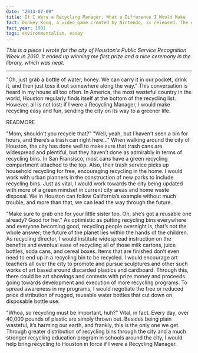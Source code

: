 ```yaml
---
date: "2013-07-09"
title: If I Were a Recycling Manager, What a Difference I Would Make
fact: Donkey Kong, a video game created by Nintendo, is released. The game marks the debut of Nintendo's future mascot, Mario.
fact_year: 1981
tags: environmentalism, essay
---
```


_This is a piece I wrote for the city of Houston's Public Service Recognition Week in 2010. It ended up winning me first prize and a nice ceremony in the library, which was neat._

---

"Oh, just grab a bottle of water, honey. We can carry it in our pocket, drink it, and then just toss it out somewhere along the way." This conversation is heard in my house all too often. In America, the most wasteful country in the world, Houston regularly finds itself at the bottom of the recycling list. However, all is not lost: if I were a Recycling Manager, I would make recycling easy and fun, sending the city on its way to a greener life.

READMORE

"Mom, shouldn’t you recycle that?" "Well, yeah, but I haven’t seen a bin for hours, and there’s a trash can right here..." When walking around the city of Houston, the city has done well to make sure that trash cans are widespread and plentiful, but they haven’t done as admirably in terms of recycling bins. In San Fransisco, most cans have a green recycling compartment attached to the top. Also, their trash service picks up household recycling for free, encouraging recycling in the home. I would work with urban planners in the construction of new parks to include recycling bins. Just as vital, I would work towards the city being updated with more of a green mindset in current city areas and home waste disposal. We in Houston can follow California’s example without much trouble, and more than that, we can lead the way through the future.

"Make sure to grab one for your little sister too. Oh, she’s got a reusable one already? Good for her." As optimistic as putting recycling bins everywhere and everyone becoming good, recycling people overnight is, that’s not the whole answer; the future of the planet lies within the hands of the children. As recycling director, I would institute widespread instruction on the benefits and eventual ease of recycling all of those milk cartons, juice bottles, soda cans, and cereal boxes. Items that are finished don’t even need to end up in a recycling bin to be recycled. I would encourage art teachers all over the city to promote and pursue sculptures and other such works of art based around discarded plastics and cardboard. Through this, there could be art showings and contests with prize money and proceeds going towards development and execution of more recycling programs. To spread awareness in my programs, I would negotiate the free or reduced price distribution of rugged, reusable water bottles that cut down on disposable bottle use.

"Whoa, so recycling must be important, huh?" Vital, in fact. Every day, over 40,000 pounds of plastic are simply thrown out. Besides being plain wasteful, it’s harming our earth, and frankly, this is the only one we get. Through greater distribution of recycling bins through the city and a much stronger recycling education program in schools around the city, I would help bring recycling to Houston in force if I were a Recycling Manager.
